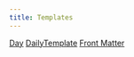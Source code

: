 ```yaml
---
title: Templates
---
```

[Day](out/templates/day.md)
[DailyTemplate](out/templates/dailytemplate.md)
[Front Matter](out/templates/front-matter.md)